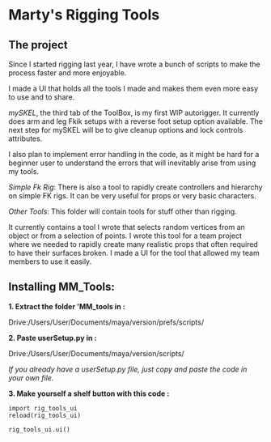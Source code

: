 # Marty's Rigging Tools
## The project
Since I started rigging last year, I have wrote a bunch of scripts to make the process faster and more enjoyable.

I made a UI that holds all the tools I made and makes them even more easy to use and to share.

*mySKEL*, the third tab of the ToolBox, is my first WIP autorigger.
It currently does arm and leg Fkik setups with a reverse foot setup option available.
The next step for mySKEL will be to give cleanup options and lock controls attributes.

I also plan to implement error handling in the code, as it might be hard for a beginner 
user to understand the errors that will inevitably arise from using my tools.

*Simple Fk Rig*:
There is also a tool to rapidly create controllers and hierarchy on simple FK rigs.
It can be very useful for props or very basic characters.

*Other Tools*:
This folder will contain tools for stuff other than rigging.

It currently contains a tool I wrote that selects random vertices from an object or from a selection of points.
I wrote this tool for a team project where we needed to rapidly create many realistic props that often required
to have their surfaces broken. I made a UI for the tool that allowed my team members to use it easily.




## Installing MM_Tools:

**1. Extract the folder 'MM_tools in :**

Drive:/Users/User/Documents/maya/version/prefs/scripts/

**2. Paste userSetup.py in :**

Drive:/Users/User/Documents/maya/version/scripts/
 
*If you already have a userSetup.py file, just copy and paste the code in your own file.*

 
**3. Make yourself a shelf button with this code :**

```
import rig_tools_ui
reload(rig_tools_ui)

rig_tools_ui.ui()
```
